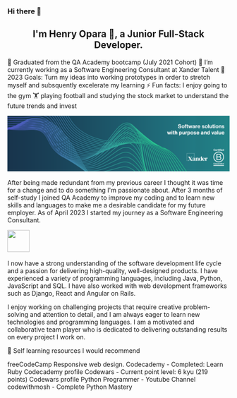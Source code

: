### Hi there 👋

<!--
**HenryXanderTalent/HenryXanderTalent** is a ✨ _special_ ✨ repository because its `README.md` (this file) appears on your GitHub profile.

Here are some ideas to get you started:

- 🔭 I’m currently working on ...
- 🌱 I’m currently learning ...
- 👯 I’m looking to collaborate on ...
- 🤔 I’m looking for help with ...
- 💬 Ask me about ...
- 📫 How to reach me: ...
- 😄 Pronouns: ...
- ⚡ Fun fact: ...
-->


<h2 align="center">I'm Henry Opara 👋, a Junior Full-Stack Developer.</h2>



🌱 Graduated from the QA Academy bootcamp (July 2021 Cohort)
🔭 I’m currently working as a Software Engineering Consultant at Xander Talent
🥅 2023 Goals: Turn my ideas into working prototypes in order to stretch myself and subsquently excelerate my learning
⚡ Fun facts: I enjoy going to the gym 🏋️ playing football and studying the stock market to understand the future trends and invest

<div align="center">
  <img src="https://raw.githubusercontent.com/OliverCadman/OliverCadman/master/assets/images/LinkedIn%20Software%20%26%20Data%20Engineering.png"></img>
</div>

After being made redundant from my previous career I thought it was time for a change and to do something I'm passionate about. After 3 months of self-study I joined QA Academy to improve my coding and to learn new skills and languages to make me a desirable candidate for my future employer. As of April 2023 I started my journey as a Software Engineering Consultant.

<img src="https://cdn.jsdelivr.net/gh/devicons/devicon/icons/java/java-original-wordmark.svg" width="50" height="50" />


I now have a strong understanding of the software development life cycle and a passion for delivering high-quality, well-designed products. I have experienced a variety of programming languages, including Java, Python, JavaScript and SQL. I have also worked with web development frameworks such as Django, React and Angular on Rails.

I enjoy working on challenging projects that require creative problem-solving and attention to detail, and I am always eager to learn new technologies and programming languages. I am a motivated and collaborative team player who is dedicated to delivering outstanding results on every project I work on.

💬 Self learning resources I would recommend

freeCodeCamp Responsive web design.
Codecademy - Completed: Learn Ruby Codecademy profile
Codewars - Current point level: 6 kyu (219 points) Codewars profile
Python Programmer - Youtube Channel
codewithmosh - Complete Python Mastery
